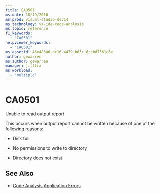 ```yaml
---
title: CA0501
ms.date: 10/19/2016
ms.prod: visual-studio-dev14
ms.technology: vs-ide-code-analysis
ms.topic: reference
f1_keywords:
  - "CA0501"
helpviewer_keywords:
  - "CA0501"
ms.assetid: 46e486a6-bc16-4479-b03c-6ccbd7561e6e
author: gewarren
ms.author: gewarren
manager: jillfra
ms.workload:
  - "multiple"
---
```

# CA0501

Unable to read output report.

This occurs when output report cannot be written because of one of the following reasons:

- Disk full

- No permissions to write to directory

- Directory does not exist

## See Also

- [Code Analysis Application Errors](../code-quality/code-analysis-application-errors.md)
